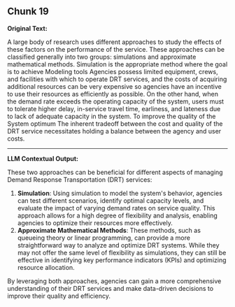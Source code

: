 ## Chunk 19

**Original Text:**

A large body of research uses different approaches to study the effects of these factors on the performance of the service. These approaches can be classified generally into two groups: simulations and approximate mathematical methods. Simulation is the appropriate method where the goal is to achieve 
Modeling tools
Agencies possess limited equipment, crews, and facilities with which to operate DRT services, and the costs of acquiring additional resources can be very expensive so agencies have an incentive to use their resources as efficiently as possible. On the other hand, when the demand rate exceeds the operating capacity of the system, users must to tolerate higher delay, in-service travel time, earliness, and lateness due to lack of adequate capacity in the system. To improve the quality of the
System optimum
The inherent tradeoff between the cost and quality of the DRT service necessitates holding a balance between the agency and user costs.

---

**LLM Contextual Output:**

These two approaches can be beneficial for different aspects of managing Demand Response Transportation (DRT) services:

1. **Simulation**: Using simulation to model the system's behavior, agencies can test different scenarios, identify optimal capacity levels, and evaluate the impact of varying demand rates on service quality. This approach allows for a high degree of flexibility and analysis, enabling agencies to optimize their resources more effectively.
2. **Approximate Mathematical Methods**: These methods, such as queueing theory or linear programming, can provide a more straightforward way to analyze and optimize DRT systems. While they may not offer the same level of flexibility as simulations, they can still be effective in identifying key performance indicators (KPIs) and optimizing resource allocation.

By leveraging both approaches, agencies can gain a more comprehensive understanding of their DRT services and make data-driven decisions to improve their quality and efficiency.
